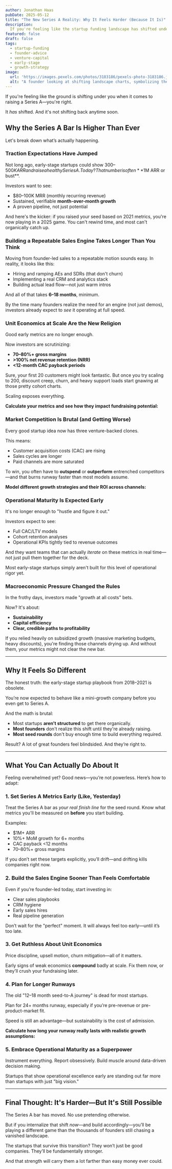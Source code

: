 ```yaml
---
author: Jonathan Haas
pubDate: 2025-05-12
title: "The New Series A Reality: Why It Feels Harder (Because It Is)"
description: 
  If you're feeling like the startup funding landscape has shifted under your feet, you're not imagining it. Here's a breakdown of why raising a Series A today is tougher, and what early-stage founders need to know to survive the new bar.
featured: false
draft: false
tags:
  - startup-funding
  - founder-advice
  - venture-capital
  - early-stage
  - growth-strategy
image:
  url: 'https://images.pexels.com/photos/3183186/pexels-photo-3183186.jpeg?auto=compress&cs=tinysrgb&w=1260&h=750&dpr=2'
  alt: "A founder looking at shifting landscape charts, symbolizing the changing Series A funding environment"
---
```


If you're feeling like the ground is shifting under you when it comes to raising a Series A—you're right.

It _has_ shifted. And it's not shifting back anytime soon.

## Why the Series A Bar Is Higher Than Ever

Let's break down what’s actually happening.

### Traction Expectations Have Jumped

Not long ago, early-stage startups could show $300–500K ARR and raise a healthy Series A. Today? That number is often **$1M ARR or bust**.

Investors want to see:

- $80–100K MRR (monthly recurring revenue)
- Sustained, verifiable **month-over-month growth**
- A proven pipeline, not just potential

And here's the kicker: if you raised your seed based on 2021 metrics, you're now playing in a 2025 game. You can't rewind time, and most can't organically catch up.

### Building a Repeatable Sales Engine Takes Longer Than You Think

Moving from founder-led sales to a repeatable motion sounds easy. In reality, it looks like this:

- Hiring and ramping AEs and SDRs (that don't churn)
- Implementing a real CRM and analytics stack
- Building actual lead flow—not just warm intros

And all of that takes **6–18 months**, minimum.

By the time many founders realize the need for an engine (not just demos), investors already expect to _see_ it operating at full speed.

### Unit Economics at Scale Are the New Religion

Good early metrics are no longer enough.

Now investors are scrutinizing:

- **70–80%+ gross margins**
- **>100% net revenue retention (NRR)**
- **<12-month CAC payback periods**

Sure, your first 20 customers might look fantastic. But once you try scaling to 200, discount creep, churn, and heavy support loads start gnawing at those pretty cohort charts.

Scaling exposes everything.

**Calculate your metrics and see how they impact fundraising potential:**

<saas-metrics-dashboard />

### Market Competition Is Brutal (and Getting Worse)

Every good startup idea now has three venture-backed clones.

This means:

- Customer acquisition costs (CAC) are rising
- Sales cycles are longer
- Paid channels are more saturated

To win, you often have to **outspend** or **outperform** entrenched competitors—and that burns runway faster than most models assume.

**Model different growth strategies and their ROI across channels:**

<growth-strategy-simulator />

### Operational Maturity Is Expected Early

It's no longer enough to "hustle and figure it out."

Investors expect to see:

- Full CAC/LTV models
- Cohort retention analyses
- Operational KPIs tightly tied to revenue outcomes

And they want teams that can actually _iterate_ on these metrics in real time—not just pull them together for the deck.

Most early-stage startups simply aren't built for this level of operational rigor yet.

### Macroeconomic Pressure Changed the Rules

In the frothy days, investors made "growth at all costs" bets.

Now? It's about:

- **Sustainability**
- **Capital efficiency**
- **Clear, credible paths to profitability**

If you relied heavily on subsidized growth (massive marketing budgets, heavy discounts), you're finding those channels drying up. And without them, your metrics might not clear the new bar.

---

## Why It Feels So Different

The honest truth: the early-stage startup playbook from 2018–2021 is obsolete.

You’re now expected to behave like a mini-growth company before you even get to Series A.

And the math is brutal:

- Most startups **aren’t structured** to get there organically.
- **Most founders** don't realize this shift until they're already raising.
- **Most seed rounds** don't buy enough time to build everything required.

Result? A lot of great founders feel blindsided. And they’re right to.

---

## What You Can Actually Do About It

Feeling overwhelmed yet? Good news—you’re not powerless. Here’s how to adapt:

### 1. Set Series A Metrics Early (Like, Yesterday)

Treat the Series A bar as _your real finish line_ for the seed round. Know what metrics you'll be measured on **before** you start building.

Examples:

- $1M+ ARR
- 10%+ MoM growth for 6+ months
- CAC payback <12 months
- 70–80%+ gross margins

If you don’t set these targets explicitly, you’ll drift—and drifting kills companies right now.

### 2. Build the Sales Engine Sooner Than Feels Comfortable

Even if you’re founder-led today, start investing in:

- Clear sales playbooks
- CRM hygiene
- Early sales hires
- Real pipeline generation

Don’t wait for the "perfect" moment. It will always feel too early—until it’s too late.

### 3. Get Ruthless About Unit Economics

Price discipline, upsell motion, churn mitigation—all of it matters.

Early signs of weak economics **compound** badly at scale. Fix them now, or they’ll crush your fundraising later.

### 4. Plan for Longer Runways

The old "12–18 month seed-to-A journey" is dead for most startups.

Plan for 24+ months runway, especially if you’re pre-revenue or pre-product-market fit.

Speed is still an advantage—but sustainability is the cost of admission.

**Calculate how long your runway really lasts with realistic growth assumptions:**

<startup-runway-calculator />

### 5. Embrace Operational Maturity as a Superpower

Instrument everything. Report obsessively. Build muscle around data-driven decision making.

Startups that show operational excellence early are standing out far more than startups with just "big vision."

---

## Final Thought: It's Harder—But It's Still Possible

The Series A bar has moved. No use pretending otherwise.

But if you internalize that shift _now_—and build accordingly—you’ll be playing a different game than the thousands of founders still chasing a vanished landscape.

The startups that survive this transition? They won’t just be good companies. They’ll be fundamentally stronger.

And that strength will carry them a lot farther than easy money ever could.
